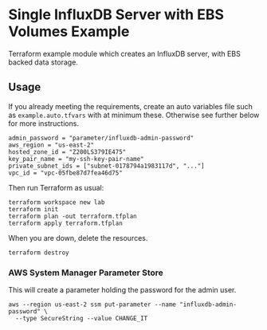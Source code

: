 # Single InfluxDB Server with EBS Volumes Example

Terraform example module which creates an InfluxDB server, with EBS backed data storage.

## Usage
If you already meeting the requirements, create an auto variables file such as `example.auto.tfvars` with at minimum these.
Otherwise see further below for more instructions.
```hcl-terraform
admin_password = "parameter/influxdb-admin-password"
aws_region = "us-east-2"
hosted_zone_id = "Z200LS379IE475"
key_pair_name = "my-ssh-key-pair-name"
private_subnet_ids = ["subnet-0178794a1983117d", "..."]
vpc_id = "vpc-05fbe87d7fea46d75"
```

Then run Terraform as usual:
```shell script
terraform workspace new lab
terraform init
terraform plan -out terraform.tfplan
terraform apply terraform.tfplan
```

When you are down, delete the resources.
```shell script
terraform destroy
```

### AWS System Manager Parameter Store
This will create a parameter holding the password for the admin user.
```shell script
aws --region us-east-2 ssm put-parameter --name "influxdb-admin-password" \
  --type SecureString --value CHANGE_IT
```

